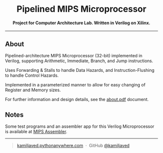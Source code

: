 
<h1 align="center">
  <br>
  Pipelined MIPS Microprocessor
  <br>
</h1>

<h4 align="center">Project for Computer Architecture Lab. Written in Verilog on Xilinx.</h4>


<hr>

## About
Pipelined-architecture MIPS Microprocessor (32-bit) implemented in Verilog, supporting 
Arithmetic, Immediate, Branch, and Jump instructions. <p> Uses Forwarding & Stalls to handle Data Hazards, and Instruction-Flushing to handle Control Hazards. </p> <p> Implemented in a parameterized manner to allow for easy changing of Register and Memory sizes.</p>
For further information and design details, see the [about.pdf](https://drive.google.com/file/d/1YdnUR3UkagfX-PjxKnQS0fLA3fbLDMo2/view?usp=sharing) document.

## Notes

Some test programs and an assembler app for this Verilog Microprocessor is available at [MIPS Assembler](https://github.com/kamiljaved98/mips-assembler).

---

> [kamiljaved.pythonanywhere.com](https://kamiljaved.pythonanywhere.com/) &nbsp;&middot;&nbsp;
> GitHub [@kamiljaved](https://github.com/kamiljaved)
